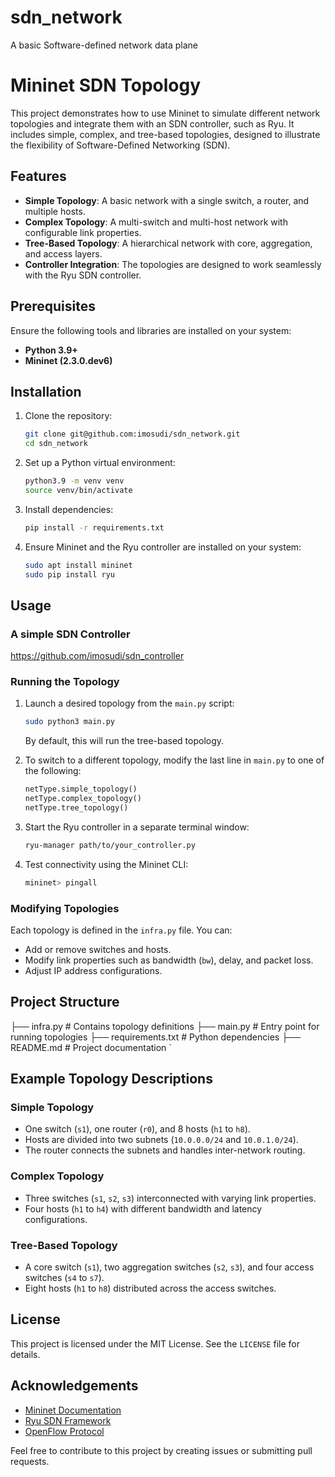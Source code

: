 # sdn_network
A basic Software-defined network  data plane
# Mininet SDN Topology

This project demonstrates how to use Mininet to simulate different network topologies and integrate them with an SDN controller, such as Ryu. It includes simple, complex, and tree-based topologies, designed to illustrate the flexibility of Software-Defined Networking (SDN).

## Features

- **Simple Topology**: A basic network with a single switch, a router, and multiple hosts.
- **Complex Topology**: A multi-switch and multi-host network with configurable link properties.
- **Tree-Based Topology**: A hierarchical network with core, aggregation, and access layers.
- **Controller Integration**: The topologies are designed to work seamlessly with the Ryu SDN controller.

## Prerequisites

Ensure the following tools and libraries are installed on your system:

- **Python 3.9+**
- **Mininet (2.3.0.dev6)**

## Installation

1. Clone the repository:
   ```bash
   git clone git@github.com:imosudi/sdn_network.git
   cd sdn_network
   ```

2. Set up a Python virtual environment:
   ```bash
   python3.9 -m venv venv
   source venv/bin/activate
   ```

3. Install dependencies:
   ```bash
   pip install -r requirements.txt
   ```

4. Ensure Mininet and the Ryu controller are installed on your system:
   ```bash
   sudo apt install mininet
   sudo pip install ryu
   ```

## Usage

### A simple SDN Controller 

https://github.com/imosudi/sdn_controller

### Running the Topology

1. Launch a desired topology from the `main.py` script:
   ```bash
   sudo python3 main.py
   ```

   By default, this will run the tree-based topology.

2. To switch to a different topology, modify the last line in `main.py` to one of the following:
   ```python
   netType.simple_topology()
   netType.complex_topology()
   netType.tree_topology()
   ```

3. Start the Ryu controller in a separate terminal window:
   ```bash
   ryu-manager path/to/your_controller.py
   ```

4. Test connectivity using the Mininet CLI:
   ```bash
   mininet> pingall
   ```

### Modifying Topologies

Each topology is defined in the `infra.py` file. You can:

- Add or remove switches and hosts.
- Modify link properties such as bandwidth (`bw`), delay, and packet loss.
- Adjust IP address configurations.

## Project Structure


├── infra.py           # Contains topology definitions
├── main.py            # Entry point for running topologies
├── requirements.txt   # Python dependencies
├── README.md          # Project documentation
`

## Example Topology Descriptions

### Simple Topology
- One switch (`s1`), one router (`r0`), and 8 hosts (`h1` to `h8`).
- Hosts are divided into two subnets (`10.0.0.0/24` and `10.0.1.0/24`).
- The router connects the subnets and handles inter-network routing.

### Complex Topology
- Three switches (`s1`, `s2`, `s3`) interconnected with varying link properties.
- Four hosts (`h1` to `h4`) with different bandwidth and latency configurations.

### Tree-Based Topology
- A core switch (`s1`), two aggregation switches (`s2`, `s3`), and four access switches (`s4` to `s7`).
- Eight hosts (`h1` to `h8`) distributed across the access switches.

## License

This project is licensed under the MIT License. See the `LICENSE` file for details.

## Acknowledgements

- [Mininet Documentation](http://mininet.org/)
- [Ryu SDN Framework](https://osrg.github.io/ryu/)
- [OpenFlow Protocol](https://opennetworking.org/openflow/)



Feel free to contribute to this project by creating issues or submitting pull requests.
